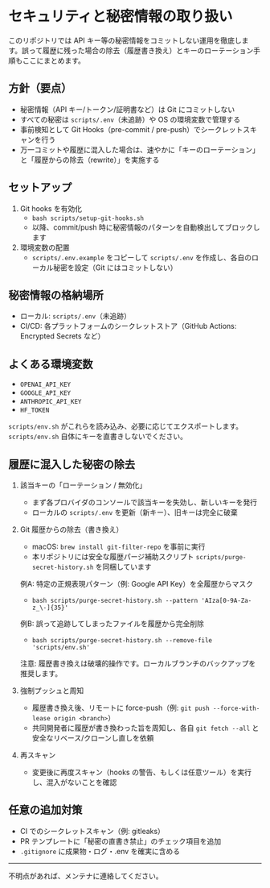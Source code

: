# セキュリティと秘密情報の取り扱い

このリポジトリでは API キー等の秘密情報をコミットしない運用を徹底します。誤って履歴に残った場合の除去（履歴書き換え）とキーのローテーション手順もここにまとめます。

## 方針（要点）
- 秘密情報（API キー/トークン/証明書など）は Git にコミットしない
- すべての秘密は `scripts/.env`（未追跡）や OS の環境変数で管理する
- 事前検知として Git Hooks（pre-commit / pre-push）でシークレットスキャンを行う
- 万一コミットや履歴に混入した場合は、速やかに「キーのローテーション」と「履歴からの除去（rewrite）」を実施する

## セットアップ
1. Git hooks を有効化
   - `bash scripts/setup-git-hooks.sh`
   - 以降、commit/push 時に秘密情報のパターンを自動検出してブロックします
2. 環境変数の配置
   - `scripts/.env.example` をコピーして `scripts/.env` を作成し、各自のローカル秘密を設定（Git にはコミットしない）

## 秘密情報の格納場所
- ローカル: `scripts/.env`（未追跡）
- CI/CD: 各プラットフォームのシークレットストア（GitHub Actions: Encrypted Secrets など）

## よくある環境変数
- `OPENAI_API_KEY`
- `GOOGLE_API_KEY`
- `ANTHROPIC_API_KEY`
- `HF_TOKEN`

`scripts/env.sh` がこれらを読み込み、必要に応じてエクスポートします。`scripts/env.sh` 自体にキーを直書きしないでください。

## 履歴に混入した秘密の除去

1. 該当キーの「ローテーション / 無効化」
   - まず各プロバイダのコンソールで該当キーを失効し、新しいキーを発行
   - ローカルの `scripts/.env` を更新（新キー）、旧キーは完全に破棄

2. Git 履歴からの除去（書き換え）
   - macOS: `brew install git-filter-repo` を事前に実行
   - 本リポジトリには安全な履歴パージ補助スクリプト `scripts/purge-secret-history.sh` を同梱しています

   例A: 特定の正規表現パターン（例: Google API Key）を全履歴からマスク
   - `bash scripts/purge-secret-history.sh --pattern 'AIza[0-9A-Za-z_\-]{35}'`

   例B: 誤って追跡してしまったファイルを履歴から完全削除
   - `bash scripts/purge-secret-history.sh --remove-file 'scripts/env.sh'`

   注意: 履歴書き換えは破壊的操作です。ローカルブランチのバックアップを推奨します。

3. 強制プッシュと周知
   - 履歴書き換え後、リモートに force-push（例: `git push --force-with-lease origin <branch>`）
   - 共同開発者に履歴が書き換わった旨を周知し、各自 `git fetch --all` と安全なリベース/クローンし直しを依頼

4. 再スキャン
   - 変更後に再度スキャン（hooks の警告、もしくは任意ツール）を実行し、混入がないことを確認

## 任意の追加対策
- CI でのシークレットスキャン（例: gitleaks）
- PR テンプレートに「秘密の直書き禁止」のチェック項目を追加
- `.gitignore` に成果物・ログ・.env を確実に含める

---
不明点があれば、メンテナに連絡してください。
